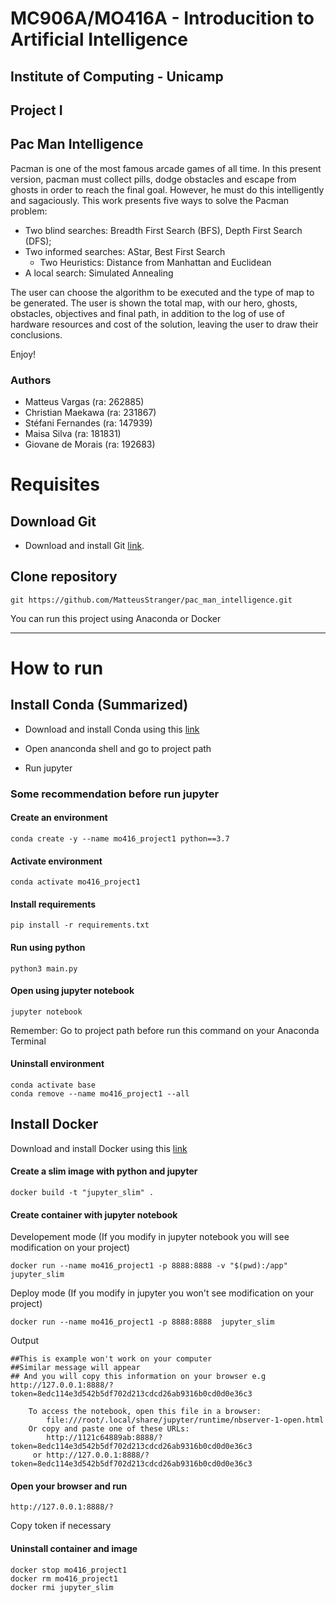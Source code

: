 # MC906A/MO416A - Introducition to Artificial Intelligence
## Institute of Computing - Unicamp
## Project I


## Pac Man Intelligence

Pacman is one of the most famous arcade games of all time. In this present version, pacman must collect pills, dodge obstacles and escape from ghosts in order to reach the final goal. However, he must do this intelligently and sagaciously.
This work presents five ways to solve the Pacman problem:
- Two blind searches: Breadth First Search (BFS), Depth First Search (DFS);
- Two informed searches: AStar, Best First Search
  - Two Heuristics: Distance from Manhattan and Euclidean
- A local search: Simulated Annealing

The user can choose the algorithm to be executed and the type of map to be generated.
The user is shown the total map, with our hero, ghosts, obstacles, objectives and final path, in addition to the log of use of hardware resources and cost of the solution, leaving the user to draw their conclusions.

Enjoy!

### Authors

- Matteus Vargas (ra: 262885)
- Christian Maekawa (ra: 231867)
- Stéfani Fernandes (ra: 147939)
- Maisa Silva (ra: 181831)
- Giovane de Morais (ra: 192683)


# Requisites
## Download Git

* Download and install Git [link](https://git-scm.com/).

## Clone repository
`````
git https://github.com/MatteusStranger/pac_man_intelligence.git
`````



You can run this project using Anaconda or Docker

---

# How to run
## Install Conda (Summarized)

* Download and install Conda using this [link](https://docs.conda.io/projects/conda/en/latest/user-guide/install/index.html#installing-conda-on-a-system-that-has-other-python-installations-or-packages)

* Open ananconda shell and go to project path

* Run jupyter

###  Some recommendation before run jupyter

#### Create an environment
`````
conda create -y --name mo416_project1 python==3.7 
`````

#### Activate environment
`````
conda activate mo416_project1
`````

#### Install requirements
`````
pip install -r requirements.txt
`````

#### Run using python
`````
python3 main.py
`````

#### Open using jupyter notebook

`````
jupyter notebook
`````
Remember: Go to project path before run this command on your Anaconda Terminal


#### Uninstall environment
`````
conda activate base
conda remove --name mo416_project1 --all
`````


## Install Docker

  Download and install Docker using this [link](https://www.docker.com/products/docker-desktop)

#### Create a slim image with python and jupyter

`````
docker build -t "jupyter_slim" .
`````

#### Create container with jupyter notebook

Developement mode (If you modify in jupyter notebook you will see modification on your project)
`````
docker run --name mo416_project1 -p 8888:8888 -v "$(pwd):/app" jupyter_slim
`````

Deploy mode (If you modify in jupyter you won't see modification on your project)
`````
docker run --name mo416_project1 -p 8888:8888  jupyter_slim
`````

Output

`````
##This is example won't work on your computer
##Similar message will appear
## And you will copy this information on your browser e.g  http://127.0.0.1:8888/?token=8edc114e3d542b5df702d213cdcd26ab9316b0cd0d0e36c3

    To access the notebook, open this file in a browser:
        file:///root/.local/share/jupyter/runtime/nbserver-1-open.html
    Or copy and paste one of these URLs:
        http://1121c64889ab:8888/?token=8edc114e3d542b5df702d213cdcd26ab9316b0cd0d0e36c3
     or http://127.0.0.1:8888/?token=8edc114e3d542b5df702d213cdcd26ab9316b0cd0d0e36c3
`````

#### Open your browser and run 

`````
http://127.0.0.1:8888/?
`````

Copy token if necessary



#### Uninstall container and image 
`````
docker stop mo416_project1
docker rm mo416_project1
docker rmi jupyter_slim
`````
